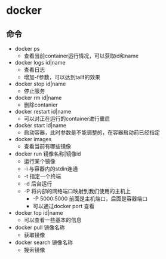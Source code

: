 # docker
## 命令
* docker ps
    * 查看当前container运行情况，可以获取id和name
* docker logs id|name
    * 查看日志
    * 增加-f参数，可以达到tailf的效果
* docker stop id|name
    * 停止服务
* docker rm id|name
    * 删除contanier
* docker restart id|name
    * 可以对正在运行的container进行重启
* docker start id|name
    * 启动容器，此时参数是不能调整的，在容器启动前已经指定
* docker images
    * 查看当前有哪些镜像
* docker run 镜像名称|镜像id
    * 运行某个镜像
    * -i 与容器内的stdin连通
    * -t 指定一个终端
    * -d 后台运行
    * -P 将内部的网络端口映射到我们使用的主机上
        * -P 5000:5000 前面是主机端口，后面是容器端口
        * 可以通过docker port 查看 
* docker top id|name
    * 可以查看一些基本的信息
* docker pull 镜像名称
    * 获取镜像
* docker search 镜像名称
    * 搜索镜像

